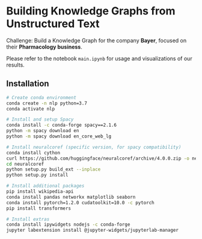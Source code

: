 # Building Knowledge Graphs from Unstructured Text

Challenge: Build a Knowledge Graph for the company **Bayer**, focused on their **Pharmacology business**.

Please refer to the notebook `main.ipynb` for usage and visualizations of our results.

## Installation

```sh
# Create conda environment
conda create -n nlp python=3.7
conda activate nlp

# Install and setup Spacy
conda install -c conda-forge spacy==2.1.6
python -m spacy download en
python -m spacy download en_core_web_lg

# Install neuralcoref (specific version, for spacy compatibility)
conda install cython
curl https://github.com/huggingface/neuralcoref/archive/4.0.0.zip -o neuralcoref-4.0.0.zip -J -L -k
cd neuralcoref
python setup.py build_ext --inplace
python setup.py install

# Install additional packages
pip install wikipedia-api
conda install pandas networkx matplotlib seaborn
conda install pytorch=1.2.0 cudatoolkit=10.0 -c pytorch
pip install transformers

# Install extras
conda install ipywidgets nodejs -c conda-forge
jupyter labextension install @jupyter-widgets/jupyterlab-manager
```
